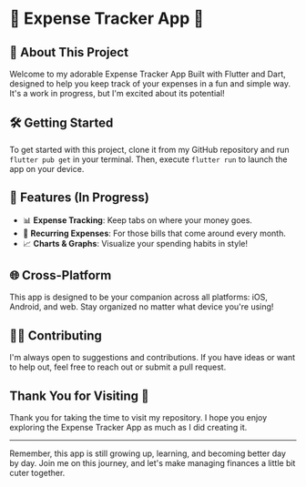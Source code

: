 # 🌟 Expense Tracker App 🌟

## 📝 About This Project

Welcome to my adorable Expense Tracker App Built with Flutter and Dart, designed to help you keep track of your expenses in a fun and simple way. It's a work in progress, but I'm excited about its potential!

## 🛠️ Getting Started

To get started with this project, clone it from my GitHub repository and run `flutter pub get` in your terminal. Then, execute `flutter run` to launch the app on your device.

## 🚀 Features (In Progress)

- 📊 **Expense Tracking**: Keep tabs on where your money goes.
- 🔄 **Recurring Expenses**: For those bills that come around every month.
- 📈 **Charts & Graphs**: Visualize your spending habits in style!

## 🌐 Cross-Platform

This app is designed to be your companion across all platforms: iOS, Android, and web. Stay organized no matter what device you're using!

## 👨‍💻 Contributing

I'm always open to suggestions and contributions. If you have ideas or want to help out, feel free to reach out or submit a pull request.

## Thank You for Visiting 🙏

Thank you for taking the time to visit my repository. I hope you enjoy exploring the Expense Tracker App as much as I did creating it.

---

Remember, this app is still growing up, learning, and becoming better day by day. Join me on this journey, and let's make managing finances a little bit cuter together.
